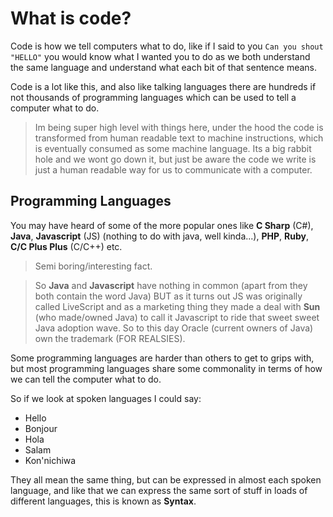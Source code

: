 # What is code?

Code is how we tell computers what to do, like if I said to you `Can you shout "HELLO"` you would know what I wanted you to do as we both understand the same language and understand what each bit of that sentence means.

Code is a lot like this, and also like talking languages there are hundreds if not thousands of programming languages which can be used to tell a computer what to do.

> Im being super high level with things here, under the hood the code is transformed from human readable text to machine instructions, which is eventually consumed as some machine language. Its a big rabbit hole and we wont go down it, but just be aware the code we write is just a human readable way for us to communicate with a computer.

## Programming Languages

You may have heard of some of the more popular ones like **C Sharp** (C#), **Java**, **Javascript** (JS) (nothing to do with java, well kinda...), **PHP**, **Ruby**, **C/C Plus Plus** (C/C++) etc.

> Semi boring/interesting fact.

> So **Java** and **Javascript** have nothing in common (apart from they both contain the word Java) BUT as it turns out JS was originally called LiveScript and as a marketing thing they made a deal with **Sun** (who made/owned Java) to call it Javascript to ride that sweet sweet Java adoption wave. So to this day Oracle (current owners of Java) own the trademark (FOR REALSIES).

Some programming languages are harder than others to get to grips with, but most programming languages share some commonality in terms of how we can tell the computer what to do.

So if we look at spoken languages I could say:

- Hello
- Bonjour
- Hola
- Salam 
- Kon'nichiwa

They all mean the same thing, but can be expressed in almost each spoken language, and like that we can express the same sort of stuff in loads of different languages, this is known as **Syntax**.